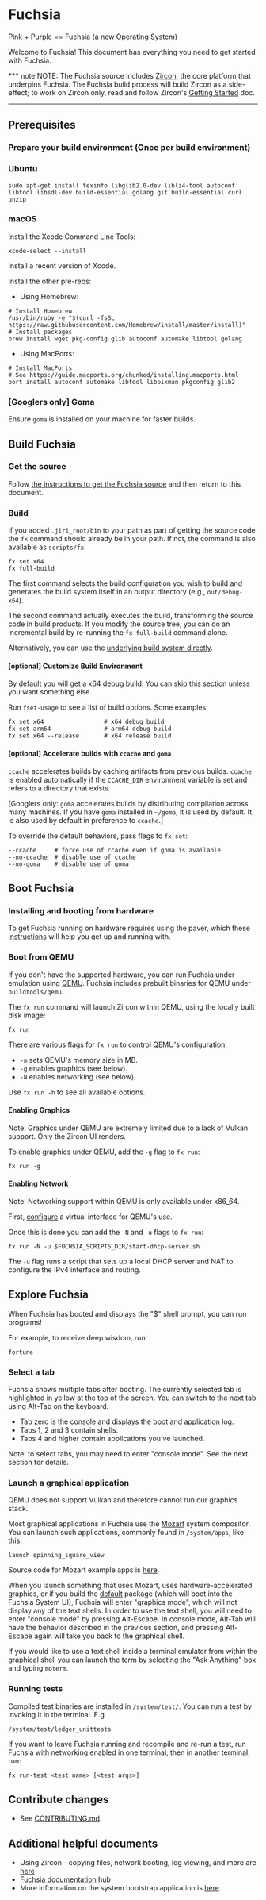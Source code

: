 # Fuchsia

Pink + Purple == Fuchsia (a new Operating System)

Welcome to Fuchsia! This document has everything you need to get started with
Fuchsia.

*** note
NOTE: The Fuchsia source includes
[Zircon](https://fuchsia.googlesource.com/zircon/+/master/README.md),
the core platform that underpins Fuchsia.
The Fuchsia build process will build Zircon as a side-effect;
to work on Zircon only, read and follow Zircon's
[Getting Started](https://fuchsia.googlesource.com/zircon/+/master/docs/getting_started.md)
doc.
***

## Prerequisites

### Prepare your build environment (Once per build environment)

### Ubuntu

```
sudo apt-get install texinfo libglib2.0-dev liblz4-tool autoconf libtool libsdl-dev build-essential golang git build-essential curl unzip
```

### macOS

Install the Xcode Command Line Tools:
```
xcode-select --install
```

Install a recent version of Xcode.

Install the other pre-reqs:
* Using Homebrew:
```
# Install Homebrew
/usr/bin/ruby -e "$(curl -fsSL https://raw.githubusercontent.com/Homebrew/install/master/install)"
# Install packages
brew install wget pkg-config glib autoconf automake libtool golang
```

* Using MacPorts:
```
# Install MacPorts
# See https://guide.macports.org/chunked/installing.macports.html
port install autoconf automake libtool libpixman pkgconfig glib2
```

### [Googlers only] Goma

Ensure `goma` is installed on your machine for faster builds.

## Build Fuchsia

### Get the source

Follow [the instructions to get the Fuchsia source](/development/source_code/README.md)
and then return to this document.

### Build

If you added `.jiri_root/bin` to your path as part of getting the source code,
the `fx` command should already be in your path. If not, the command is also
available as `scripts/fx`.

```
fx set x64
fx full-build
```

The first command selects the build configuration you wish to build and
generates the build system itself in an output directory
(e.g., `out/debug-x64`).

The second command actually executes the build, transforming the source code in
build products. If you modify the source tree, you can do an incremental build
by re-running the `fx full-build` command alone.

Alternatively, you can use the [underlying build system directly](development/build/README.md).

#### [optional] Customize Build Environment

By default you will get a x64 debug build. You can skip this section unless
you want something else.

Run `fset-usage` to see a list of build options. Some examples:

```
fx set x64                 # x64 debug build
fx set arm64               # arm64 debug build
fx set x64 --release       # x64 release build
```

#### [optional] Accelerate builds with `ccache` and `goma`

`ccache` accelerates builds by caching artifacts from previous builds. `ccache`
is enabled automatically if the `CCACHE_DIR` environment variable is set and
refers to a directory that exists.

[Googlers only: `goma` accelerates builds by distributing compilation across
many machines.  If you have `goma` installed in `~/goma`, it is used by default.
It is also used by default in preference to `ccache`.]

To override the default behaviors, pass flags to `fx set`:

```
--ccache     # force use of ccache even if goma is available
--no-ccache  # disable use of ccache
--no-goma    # disable use of goma
```

## Boot Fuchsia

### Installing and booting from hardware

To get Fuchsia running on hardware requires using the paver, which these
[instructions](/development/workflows/fuchsia_paver.md) will help you get up and running with.

### Boot from QEMU

If you don't have the supported hardware, you can run Fuchsia under emulation
using [QEMU](https://fuchsia.googlesource.com/zircon/+/HEAD/docs/qemu.md).
Fuchsia includes prebuilt binaries for QEMU under `buildtools/qemu`.

The `fx run` command will launch Zircon within QEMU, using the locally built
disk image:

```
fx run
```

There are various flags for `fx run` to control QEMU's configuration:
* `-m` sets QEMU's memory size in MB.
* `-g` enables graphics (see below).
* `-N` enables networking (see below).

Use `fx run -h` to see all available options.

#### Enabling Graphics

Note: Graphics under QEMU are extremely limited due to a lack of Vulkan
support. Only the Zircon UI renders.

To enable graphics under QEMU, add the `-g` flag to `fx run`:

```
fx run -g
```

#### Enabling Network

Note: Networking support within QEMU is only available under x86_64.

First, [configure](https://fuchsia.googlesource.com/zircon/+/master/docs/qemu.md#Enabling-Networking-under-QEMU-x86_64-only)
a virtual interface for QEMU's use.

Once this is done you can add the `-N` and `-u` flags to `fx run`:

```
fx run -N -u $FUCHSIA_SCRIPTS_DIR/start-dhcp-server.sh
```

The `-u` flag runs a script that sets up a local DHCP server and NAT to
configure the IPv4 interface and routing.

## Explore Fuchsia

When Fuchsia has booted and displays the "$" shell prompt, you can run programs!

For example, to receive deep wisdom, run:

```
fortune
```

### Select a tab

Fuchsia shows multiple tabs after booting. The currently selected tab is
highlighted in yellow at the top of the screen. You can switch to the next
tab using Alt-Tab on the keyboard.

- Tab zero is the console and displays the boot and application log.
- Tabs 1, 2 and 3 contain shells.
- Tabs 4 and higher contain applications you've launched.

Note: to select tabs, you may need to enter "console mode". See the next section for details.

### Launch a graphical application

QEMU does not support Vulkan and therefore cannot run our graphics stack.

Most graphical applications in Fuchsia use the
[Mozart](https://fuchsia.googlesource.com/garnet/+/master/bin/ui/) system compositor. You can launch
such applications, commonly found in `/system/apps`, like this:

```
launch spinning_square_view
```

Source code for Mozart example apps is
[here](https://fuchsia.googlesource.com/garnet/+/master/examples/ui).

When you launch something that uses Mozart, uses hardware-accelerated graphics, or if you build
the [default](https://fuchsia.googlesource.com/topaz/+/master/packages/default) package (which will
boot into the Fuchsia System UI), Fuchsia will enter "graphics mode", which will not display any
of the text shells. In order to use the text shell, you will need to enter "console mode" by
pressing Alt-Escape. In console mode, Alt-Tab will have the behavior described in the previous
section, and pressing Alt-Escape again will take you back to the graphical shell.

If you would like to use a text shell inside a terminal emulator from within the graphical shell
you can launch the [term](https://fuchsia.googlesource.com/topaz/+/master/app/term) by selecting the
"Ask Anything" box and typing `moterm`.

### Running tests

Compiled test binaries are installed in `/system/test/`.
You can run a test by invoking it in the terminal. E.g.

```
/system/test/ledger_unittests
```

If you want to leave Fuchsia running and recompile and re-run a test, run
Fuchsia with networking enabled in one terminal, then in another terminal, run:

```
fx run-test <test name> [<test args>]
```

## Contribute changes

* See [CONTRIBUTING.md](CONTRIBUTING.md).

## Additional helpful documents

* Using Zircon - copying files, network booting, log viewing, and more are [here](https://fuchsia.googlesource.com/zircon/+/master/docs/getting_started.md#Copying-files-to-and-from-Zircon)
* [Fuchsia documentation](/README.md) hub
* More information on the system bootstrap application is
[here](https://fuchsia.googlesource.com/garnet/+/master/bin/sysmgr/).

